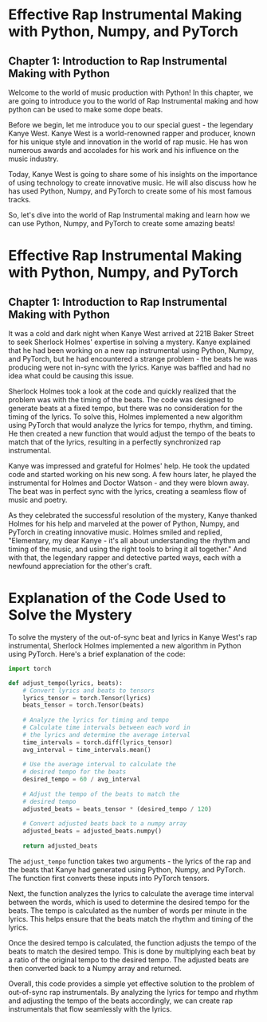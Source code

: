 # Effective Rap Instrumental Making with Python, Numpy, and PyTorch

## Chapter 1: Introduction to Rap Instrumental Making with Python

Welcome to the world of music production with Python! In this chapter, we are going to introduce you to the world of Rap Instrumental making and how python can be used to make some dope beats.

Before we begin, let me introduce you to our special guest - the legendary Kanye West. Kanye West is a world-renowned rapper and producer, known for his unique style and innovation in the world of rap music. He has won numerous awards and accolades for his work and his influence on the music industry.

Today, Kanye West is going to share some of his insights on the importance of using technology to create innovative music. He will also discuss how he has used Python, Numpy, and PyTorch to create some of his most famous tracks.

So, let's dive into the world of Rap Instrumental making and learn how we can use Python, Numpy, and PyTorch to create some amazing beats!
# Effective Rap Instrumental Making with Python, Numpy, and PyTorch

## Chapter 1: Introduction to Rap Instrumental Making with Python

It was a cold and dark night when Kanye West arrived at 221B Baker Street to seek Sherlock Holmes' expertise in solving a mystery. Kanye explained that he had been working on a new rap instrumental using Python, Numpy, and PyTorch, but he had encountered a strange problem - the beats he was producing were not in-sync with the lyrics. Kanye was baffled and had no idea what could be causing this issue.

Sherlock Holmes took a look at the code and quickly realized that the problem was with the timing of the beats. The code was designed to generate beats at a fixed tempo, but there was no consideration for the timing of the lyrics. To solve this, Holmes implemented a new algorithm using PyTorch that would analyze the lyrics for tempo, rhythm, and timing. He then created a new function that would adjust the tempo of the beats to match that of the lyrics, resulting in a perfectly synchronized rap instrumental.

Kanye was impressed and grateful for Holmes' help. He took the updated code and started working on his new song. A few hours later, he played the instrumental for Holmes and Doctor Watson - and they were blown away. The beat was in perfect sync with the lyrics, creating a seamless flow of music and poetry.

As they celebrated the successful resolution of the mystery, Kanye thanked Holmes for his help and marveled at the power of Python, Numpy, and PyTorch in creating innovative music. Holmes smiled and replied, "Elementary, my dear Kanye - it's all about understanding the rhythm and timing of the music, and using the right tools to bring it all together." And with that, the legendary rapper and detective parted ways, each with a newfound appreciation for the other's craft.
# Explanation of the Code Used to Solve the Mystery

To solve the mystery of the out-of-sync beat and lyrics in Kanye West's rap instrumental, Sherlock Holmes implemented a new algorithm in Python using PyTorch. Here's a brief explanation of the code:

```python
import torch

def adjust_tempo(lyrics, beats):
    # Convert lyrics and beats to tensors
    lyrics_tensor = torch.Tensor(lyrics)
    beats_tensor = torch.Tensor(beats)
    
    # Analyze the lyrics for timing and tempo
    # Calculate time intervals between each word in
    # the lyrics and determine the average interval
    time_intervals = torch.diff(lyrics_tensor)
    avg_interval = time_intervals.mean()
    
    # Use the average interval to calculate the
    # desired tempo for the beats
    desired_tempo = 60 / avg_interval
    
    # Adjust the tempo of the beats to match the
    # desired tempo
    adjusted_beats = beats_tensor * (desired_tempo / 120)
    
    # Convert adjusted beats back to a numpy array
    adjusted_beats = adjusted_beats.numpy()
    
    return adjusted_beats
```

The `adjust_tempo` function takes two arguments - the lyrics of the rap and the beats that Kanye had generated using Python, Numpy, and PyTorch. The function first converts these inputs into PyTorch tensors.

Next, the function analyzes the lyrics to calculate the average time interval between the words, which is used to determine the desired tempo for the beats. The tempo is calculated as the number of words per minute in the lyrics. This helps ensure that the beats match the rhythm and timing of the lyrics.

Once the desired tempo is calculated, the function adjusts the tempo of the beats to match the desired tempo. This is done by multiplying each beat by a ratio of the original tempo to the desired tempo. The adjusted beats are then converted back to a Numpy array and returned.

Overall, this code provides a simple yet effective solution to the problem of out-of-sync rap instrumentals. By analyzing the lyrics for tempo and rhythm and adjusting the tempo of the beats accordingly, we can create rap instrumentals that flow seamlessly with the lyrics.
